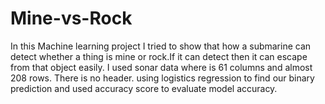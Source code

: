 # Mine-vs-Rock
In this Machine learning project I tried to show that how a submarine can detect whether a thing is mine or rock.If it can detect then it can escape from that object easily.
I used sonar data where is 61 columns and almost 208 rows. There is no header. using logistics regression to find our binary prediction and used accuracy score to evaluate model accuracy.
